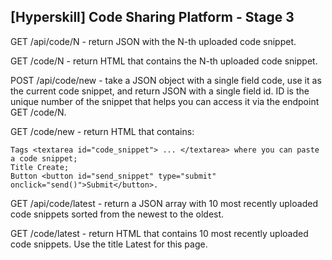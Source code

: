 
## [Hyperskill] Code Sharing Platform - Stage 3 
GET /api/code/N - return JSON with the N-th uploaded code snippet.

GET /code/N - return HTML that contains the N-th uploaded code snippet.

POST /api/code/new - take a JSON object with a single field code, use it as the current code snippet, and return JSON with a single field id. ID is the unique number of the snippet that helps you can access it via the endpoint GET /code/N.

GET /code/new - return HTML that contains:
               
    Tags <textarea id="code_snippet"> ... </textarea> where you can paste a code snippet;
    Title Create;
    Button <button id="send_snippet" type="submit" onclick="send()">Submit</button>.


GET /api/code/latest - return a JSON array with 10 most recently uploaded code snippets sorted from the newest to the oldest.

GET /code/latest - return HTML that contains 10 most recently uploaded code snippets. Use the title Latest for this page.